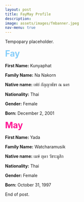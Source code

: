 ```yaml
---
layout: post
title: FayMay Profile
description: 
image: assets/images/fmbanner.jpeg
nav-menu: true
---
```


Tempopary placeholder.

**<span style="color: #87CEFA; font-size: 28px;">Fay</span>**

**First Name:** Kunyaphat

**Family Name:** Na Nakorn

**Native name:** เฟย์ กัญญาพัชร ณ นคร

**Nationality:** Thai

**Gender:** Female

**Born:** December 2, 2001



**<span style="color: #FF1493; font-size: 28px;">May</span>**

**First Name:** Yada

**Family Name:** Watcharamusik

**Native name:** เมษ์ ญดา วัชระมูสิก

**Nationality:** Thai

**Gender:** Female

**Born:** October 31, 1997

End of post.
